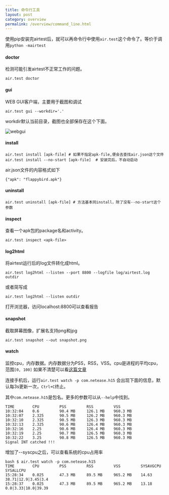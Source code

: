 ```yaml
--- 
title: 命令行工具
layout: post
category: overview
permalink: /overview/command_line.html
---
```


使用pip安装完airtest后，就可以再命令行中使用`air.test`这个命令了。等价于调用`python -mairtest`

#### doctor
检测可能引发airtest不正常工作的问题。

	air.test doctor

#### gui
WEB GUI客户端，主要用于截图和调试

    air.test gui --workdir='.' 

workdir默认当前目录，截图也全部保存在这个下面。

![webgui]({{site.baseurl}}/static/img/airtest-webgui.png)

#### install
	air.test install [apk-file] # 如果不指定apk-file,便会去查找air.json这个文件
	air.test install --no-start [apk-file]  # 安装完后，不自动启动

air.json文件的内容格式如下

	{"apk": "flappybird.apk"}

#### uninstall
	air.test uninstall [apk-file] # 方法基本同install，除了没有--no-start这个参数

#### inspect
查看一个apk包的package名和activity。

	air.test inspect <apk-file>

#### log2html
将airtest运行后的log文件转化成html。

	air.test log2html --listen --port 8800 --logfile log/airtest.log outdir

或者简写成

	air.test log2html --listen outdir

打开浏览器，访问localhost:8800可以查看报告

#### snapshot
截取屏幕图像，扩展名支持png和jpg

	air.test snapshot --out snapshot.png

#### watch
监控cpu，内存数据。内存数据分为PSS，RSS，VSS。cpu是进程的平均cpu，范围`[0, 100]`
如果不清楚可以看[这篇文章]({{site.baseurl}}/wikipedia/memory.html)

连接手机后，运行`air.test watch -p com.netease.h15` 会出现下面的信息，默认每3s更新一次，`Ctrl+C`终止。

其中`com.netease.h15`是包名。更多的参数可以从`--help`中找到。

    TIME        CPU         PSS         RSS         VSS
    10:32:04    0.6         90.4 MB     126.1 MB    960.3 MB
    10:32:07    2.325       90.5 MB     126.2 MB    960.3 MB
    10:32:10    2.325       90.5 MB     126.3 MB    960.3 MB
    10:32:13    2.325       90.6 MB     126.4 MB    960.3 MB
    10:32:16    2.25        90.6 MB     126.4 MB    960.3 MB
    10:32:19    2.25        90.7 MB     126.5 MB    960.3 MB
    10:32:22    3.25        90.8 MB     126.5 MB    960.3 MB
    Signal INT catched !!!

增加了--syscpu之后，可以查看系统的cpu占用率

	bash $ air.test watch -p com.netease.h15
	TIME        CPU         PSS         RSS         VSS         SYSAVGCPU   SYSALLCPU
	15:28:34    0.025       47.3 MB     89.5 MB     965.2 MB    14.63       38.71|12.9|3.45|3.4
	15:28:37    0.025       47.3 MB     89.5 MB     965.2 MB    13.18       0.0|3.33|10.0|39.39

